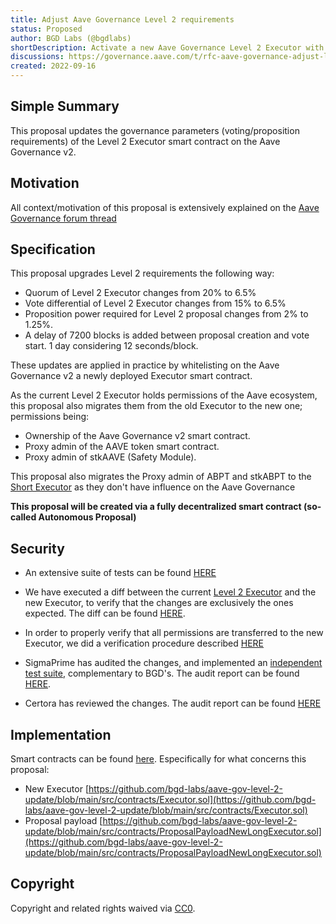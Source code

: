 ```yaml
---
title: Adjust Aave Governance Level 2 requirements
status: Proposed
author: BGD Labs (@bgdlabs)
shortDescription: Activate a new Aave Governance Level 2 Executor with new requirements
discussions: https://governance.aave.com/t/rfc-aave-governance-adjust-level-2-requirements-long-executor/8693
created: 2022-09-16
---
```


## Simple Summary

This proposal updates the governance parameters (voting/proposition requirements) of the Level 2 Executor smart contract on the Aave Governance v2.

## Motivation
All context/motivation of this proposal is extensively explained on the [Aave Governance forum thread](https://governance.aave.com/t/rfc-aave-governance-adjust-level-2-requirements-long-executor/8693)

## Specification
This proposal upgrades Level 2 requirements the following way:

- Quorum of Level 2 Executor changes from 20% to 6.5%
- Vote differential of Level 2 Executor changes from 15% to 6.5%
- Proposition power required for Level 2 proposal changes from 2% to 1.25%.
- A delay of 7200 blocks is added between proposal creation and vote start. 1 day considering 12 seconds/block.

These updates are applied in practice by whitelisting on the Aave Governance v2 a newly deployed Executor smart contract.

As the current Level 2 Executor holds permissions of the Aave ecosystem, this proposal also migrates them from the old Executor to the new one; permissions being:

- Ownership of the Aave Governance v2 smart contract.
- Proxy admin of the AAVE token smart contract.
- Proxy admin of stkAAVE (Safety Module).

This proposal also migrates the Proxy admin of ABPT and stkABPT to the [Short Executor](https://etherscan.io/address/0xEE56e2B3D491590B5b31738cC34d5232F378a8D5) as they don't have influence on the Aave Governance

**This proposal will be created via a fully decentralized smart contract (so-called Autonomous Proposal)**

## Security

- An extensive suite of tests can be found [HERE](https://github.com/bgd-labs/aave-gov-level-2-update/tree/main/test)

- We have executed a diff between the current [Level 2 Executor](https://etherscan.io/address/0x61910ecd7e8e942136ce7fe7943f956cea1cc2f7#code) and the new Executor, to verify that the changes are exclusively the ones expected. The diff can be found [HERE](https://github.com/bgd-labs/aave-gov-level-2-update/blob/main/diffs/Executor-diff.md).

- In order to properly verify that all permissions are transferred to the new Executor, we did a verification procedure described [HERE](https://github.com/bgd-labs/aave-gov-level-2-update/blob/main/security/Analysis%20of%20Level%202%20executor%20permissions.md)

- SigmaPrime has audited the changes, and implemented an [independent test suite](https://github.com/bgd-labs/aave-gov-level-2-update/tree/main/security/sigmap/tests), complementary to BGD's. The audit report can be found [HERE](https://github.com/bgd-labs/aave-gov-level-2-update/blob/main/audits/SigmaPrime.md).

- Certora has reviewed the changes. The audit report can be found [HERE]()

## Implementation

Smart contracts can be found [here](https://github.com/bgd-labs/aave-gov-level-2-update/tree/main/src/contracts). Especifically for what concerns this proposal:

- New Executor [https://github.com/bgd-labs/aave-gov-level-2-update/blob/main/src/contracts/Executor.sol](https://github.com/bgd-labs/aave-gov-level-2-update/blob/main/src/contracts/Executor.sol)
- Proposal payload [https://github.com/bgd-labs/aave-gov-level-2-update/blob/main/src/contracts/ProposalPayloadNewLongExecutor.sol](https://github.com/bgd-labs/aave-gov-level-2-update/blob/main/src/contracts/ProposalPayloadNewLongExecutor.sol)

## Copyright

Copyright and related rights waived via [CC0](https://creativecommons.org/publicdomain/zero/1.0/).
